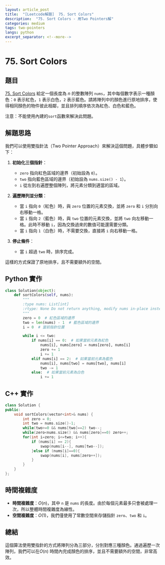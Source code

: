 ```yaml
---
layout: article_post
title:  "[Leetcode解題]  75. Sort Colors"
description:  "75. Sort Colors - 用Two Pointers解"
categories: medium
tags: two-pointers
langs: python
excerpt_separator: <!--more-->
---
```


# 75. Sort Colors
## 題目
[75. Sort Colors](https://leetcode.com/problems/sort-colors/description/)
給定一個長度為 $n$ 的整數陣列 `nums`，其中每個數字表示一種顏色：`0` 表示紅色，`1` 表示白色，`2` 表示藍色。請將陣列中的顏色進行原地排序，使得相同顏色的物件彼此相鄰，並且排列順序依次為紅色、白色和藍色。

注意：不能使用內建的`sort`函數來解決此問題。
<!--more-->

## 解題思路
我們可以使用雙指針法（Two Pointer Approach）來解決這個問題，具體步驟如下：

1. **初始化三個指針**：
   - `zero` 指向紅色區域的邊界（初始設為 `0`）。
   - `two` 指向藍色區域的邊界（初始設為 `nums.size() - 1`）。
   - `i` 從左到右遍歷整個陣列，將元素分類到適當的區域。

2. **遍歷陣列並分類**：
   - 當 `i` 指向 `0`（紅色）時，與 `zero` 位置的元素交換，並將 `zero` 和 `i` 分別向右移動一格。
   - 當 `i` 指向 `2`（藍色）時，與 `two` 位置的元素交換，並將 `two` 向左移動一格。此時不移動 `i`，因為交換過來的數值可能還需要分類。
   - 當 `i` 指向 `1`（白色）時，不需要交換，直接將 `i` 向右移動一格。
   
3. **停止條件**：
   - 當 `i` 超過 `two` 時，排序完成。

這樣的方式保證了原地排序，且不需要額外的空間。

## Python 實作

```python
class Solution(object):
    def sortColors(self, nums):
        """
        :type nums: List[int]
        :rtype: None Do not return anything, modify nums in-place instead.
        """
        zero = 0  # 紅色區域的邊界
        two = len(nums) - 1  # 藍色區域的邊界
        i = 0  # 當前指針位置

        while i <= two:
            if nums[i] == 0:  # 如果當前元素為紅色
                nums[i], nums[zero] = nums[zero], nums[i]
                zero += 1
                i += 1
            elif nums[i] == 2:  # 如果當前元素為藍色
                nums[i], nums[two] = nums[two], nums[i]
                two -= 1
            else:  # 如果當前元素為白色
                i += 1
```
## C++ 實作
```cpp
class Solution {
public:
    void sortColors(vector<int>& nums) {
        int zero = 0;
        int two = nums.size()-1;
        while(two>=0 && nums[two]==2) two--;
        while(zero<nums.size() && nums[zero]==0) zero++;      
        for(int i=zero; i<=two; i++){
            if (nums[i] == 2){
                swap(nums[i--], nums[two--]);
            }else if (nums[i]==0){
                swap(nums[i], nums[zero++]);
            }
        }
    }
};
```

## 時間複雜度
- **時間複雜度**：$O(n)$，其中 `n` 是 `nums` 的長度。由於每個元素最多只會被處理一次，所以整體時間複雜度為線性。
- **空間複雜度**：$O(1)$，我們僅使用了常數空間來存儲指針 `zero`、`two` 和 `i`。

## 總結
這個算法使用雙指針的方式將陣列分為三部分，分別對應三種顏色。通過遍歷一次陣列，我們可以在$O(n)$ 時間內完成顏色的排序，並且不需要額外的空間，非常高效。